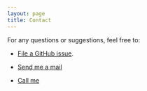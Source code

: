 ```yaml
---
layout: page
title: Contact
---
```


For any questions or suggestions, feel free to:

* [File a GitHub issue](https://github.com/soulbiz/soulbiz.github.io/issues/new).

* [Send me a mail](mailto:thesoulbiz@gmail.com)

* [Call me](tel:+34635587394)

